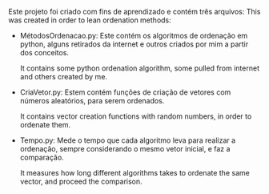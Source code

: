 Este projeto foi criado com fins de aprendizado e contém três arquivos:
This was created in order to lean ordenation methods:
- MétodosOrdenacao.py:
    Este contém os algoritmos de ordenação em python, alguns retirados da internet e outros criados por mim a partir dos conceitos.
    
    It contains some python ordenation algorithm, some pulled from internet and others created by me.
    
- CriaVetor.py:
    Estem contém funções de criação de vetores com números aleatórios, para serem ordenados.
    
    It contains vector creation functions with random numbers, in order to ordenate them.
    
- Tempo.py:
    Mede o tempo que cada algoritmo leva para realizar a ordenação, sempre considerando o mesmo vetor inicial, e faz a comparação.
    
    It measures how long different algorithms takes to ordenate the same vector, and proceed the comparison.
